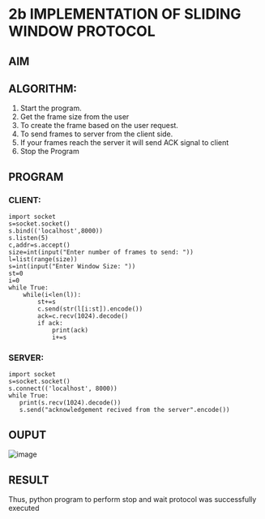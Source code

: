 # 2b IMPLEMENTATION OF SLIDING WINDOW PROTOCOL
## AIM
## ALGORITHM:
1. Start the program.
2. Get the frame size from the user
3. To create the frame based on the user request.
4. To send frames to server from the client side.
5. If your frames reach the server it will send ACK signal to client
6. Stop the Program
## PROGRAM
### CLIENT:
```
import socket
s=socket.socket()
s.bind(('localhost',8000)) 
s.listen(5)
c,addr=s.accept()
size=int(input("Enter number of frames to send: "))
l=list(range(size))
s=int(input("Enter Window Size: "))
st=0
i=0
while True:
    while(i<len(l)):
        st+=s
        c.send(str(l[i:st]).encode())
        ack=c.recv(1024).decode()
        if ack:
            print(ack)
            i+=s
```


### SERVER:
```
import socket
s=socket.socket()
s.connect(('localhost', 8000))
while True:
   print(s.recv(1024).decode())
   s.send("acknowledgement recived from the server".encode())
```
## OUPUT

![image](https://github.com/ARCHANAT1305/2b_SLIDING_WINDOW_PROTOCOL/assets/145975189/bd47578d-5f90-4c4d-8be1-3aa28288cc06)

## RESULT
Thus, python program to perform stop and wait protocol was successfully executed
